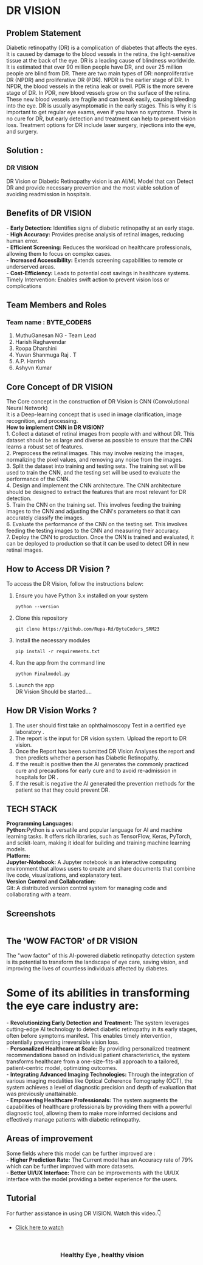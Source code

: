 # DR VISION 
<h2> Problem Statement</h2>
Diabetic retinopathy (DR) is a complication of diabetes that affects the eyes. It is caused by damage to the blood vessels in the retina, the light-sensitive tissue at the back of the eye. DR is a leading cause of blindness worldwide. It is estimated that over 90 million people have DR, and over 25 million people are blind from DR. There are two main types of DR: nonproliferative DR (NPDR) and proliferative DR (PDR). NPDR is the earlier stage of DR. In NPDR, the blood vessels in the retina leak or swell. PDR is the more severe stage of DR. In PDR, new blood vessels grow on the surface of the retina. These new blood vessels are fragile and can break easily, causing bleeding into the eye. DR is usually asymptomatic in the early stages. This is why it is important to get regular eye exams, even if you have no symptoms. There is no cure for DR, but early detection and treatment can help to prevent vision loss. Treatment options for DR include laser surgery, injections into the eye, and surgery.<br>

<h2> Solution :</h2>
<h3> DR VISION </h3>
DR Vision or Diabetic Retinopathy vision is an AI/ML Model that can Detect DR and provide necessary prevention and the most viable solution of avoiding readmission in hospitals.
<h2> Benefits of DR VISION </h2>
- <b>Early Detection:</b> Identifies signs of diabetic retinopathy at an early stage.<br>
- <b>High Accuracy:</b> Provides precise analysis of retinal images, reducing human error.<br>
- <b>Efficient Screening:</b> Reduces the workload on healthcare professionals, allowing them to focus on complex cases.<br>
- <b>Increased Accessibility:</b> Extends screening capabilities to remote or underserved areas.<br>
- <b>Cost-Efficiency:</b> Leads to potential cost savings in healthcare systems.
Timely Intervention: Enables swift action to prevent vision loss or complications<br>
<h2> Team Members and Roles</h2>
<h3> Team name : BYTE_CODERS </h3>
<ol>
  <li> MuthuGanesan NG - Team Lead</li>
  <li> Harish Raghavendar </li>
  <li> Roopa Dharshini</li>
  <li> Yuvan Shanmuga Raj . T </li>
  <li> A.P. Harrish </li>
  <li> Ashyvn Kumar</li>
</ol>
<h2> Core Concept of DR VISION </h2>
The Core concept in the construction of DR Vision is CNN (Convolutional Neural Network)<br>
It is a Deep-learning concept that is used in image clarification, image recognition, and processing.<br>
<b>How to implement CNN in DR VISION?</b> <br>
1.	Collect a dataset of retinal images from people with and without DR. This dataset should be as large and diverse as possible to ensure that the CNN learns a robust set of features.<br>
2.	Preprocess the retinal images. This may involve resizing the images, normalizing the pixel values, and removing any noise from the images.<br>
3.	Split the dataset into training and testing sets. The training set will be used to train the CNN, and the testing set will be used to evaluate the performance of the CNN.<br>
4.	Design and implement the CNN architecture. The CNN architecture should be designed to extract the features that are most relevant for DR detection.<br>
5.	Train the CNN on the training set. This involves feeding the training images to the CNN and adjusting the CNN's parameters so that it can accurately classify the images.<br>
6.	Evaluate the performance of the CNN on the testing set. This involves feeding the testing images to the CNN and measuring their accuracy.<br>
7.	Deploy the CNN to production. Once the CNN is trained and evaluated, it can be deployed to production so that it can be used to detect DR in new retinal images.<br>


  <h2> How to Access DR Vision ? </h2>
  To access the DR Vision, follow the instructions below:
<ol>
<li> Ensure you have Python 3.x installed on your system </li>
    
    python --version

<li> Clone this repository </li>

    git clone https://github.com/Rupa-Rd/ByteCoders_SRM23

    
<li> Install the necessary modules </li>

    pip install -r requirements.txt
    
<li> Run the app from the command line </li>

    python Finalmodel.py
    
<li> Launch the app </li>
    DR Vision Should be started....
</ol>
  
<h2> How DR Vision Works ?  </h2>
  <ol>
    <li> The user should first take an ophthalmoscopy Test in a certified eye laboratory .</li>
    <li> The report is the input for DR vision system. Upload the report to DR vision.</li>
    <li> Once the Report has been submitted DR Vision Analyses the report and then predicts whether a person has Diabetic Retinopathy.   </li>
    	<li>If the result is positive then the AI generates the commonly practiced cure and precautions for early cure and to avoid re-admission in hospitals for DR .</li>
	<li>If the result is negative the AI generated the prevention methods for the patient so that they could prevent DR.</li>
  </ol>  
  <h2> TECH STACK </h2>
 <b> Programming Languages:</b><br>
<b>Python:</b>Python is a versatile and popular language for AI and machine learning tasks. It offers rich libraries, such as TensorFlow, Keras, PyTorch, and scikit-learn, making it ideal for building and training machine learning models.<br>
<b>Platform:</b><br>
<b>Jupyter-Notebook:</b> A Jupyter notebook is an interactive computing environment that allows users to create and share documents that combine live code, visualizations, and explanatory text.<br>
<b>Version Control and Collaboration:</b><br>
Git: A distributed version control system for managing code and collaborating with a team.<br>
<h2> Screenshots </h2>
<img src=""D:\harish desktop\OneDrive\Desktop\Screenshot 2023-10-22 092553.png""></img><br>

<h2> The 'WOW FACTOR' of DR VISION </h2>
The "wow factor" of this AI-powered diabetic retinopathy detection system is its potential to transform the landscape of eye care, saving vision, and improving the lives of countless individuals affected by diabetes.

<h1>Some of its abilities in transforming the eye care industry are:</h1>
- <b>Revolutionizing Early Detection and Treatment:</b>
  The system leverages cutting-edge AI technology to detect diabetic retinopathy in its early stages, often before symptoms manifest. This enables timely intervention, potentially preventing irreversible vision loss.<br>
- <b>Personalized Healthcare at Scale:</b>
  By providing personalized treatment recommendations based on individual patient characteristics, the system transforms healthcare from a one-size-fits-all approach to a tailored, patient-centric model, optimizing outcomes.<br>
- <b>Integrating Advanced Imaging Technologies:</b>
  Through the integration of various imaging modalities like Optical Coherence Tomography (OCT), the system achieves a level of diagnostic precision and depth of evaluation that was previously unattainable.<br>
- <b>Empowering Healthcare Professionals:</b>
  The system augments the capabilities of healthcare professionals by providing them with a powerful diagnostic tool, allowing them to make more informed decisions and effectively manage patients with diabetic retinopathy.<br>
<h2>Areas of improvement</h2>
  Some fields where this model can be further improved are :<br>
- <b>Higher Prediction Rate:</b> The Current model has an Accuracy rate of 79% which can be further improved with more datasets.<br>
- <b>Better UI/UX Interface:</b> There can be improvements with the UI/UX interface with the model providing a better experience for the users.
<h2>Tutorial </h2>
For further assistance in using DR VISION. Watch this video.👇

<ul><li><a href = "https://youtu.be/OshYvyRuWTE">Click here to watch </a></li></ul>

<br>
<h3><b><center> Healthy Eye , healthy vision </center></b></h3>

  

